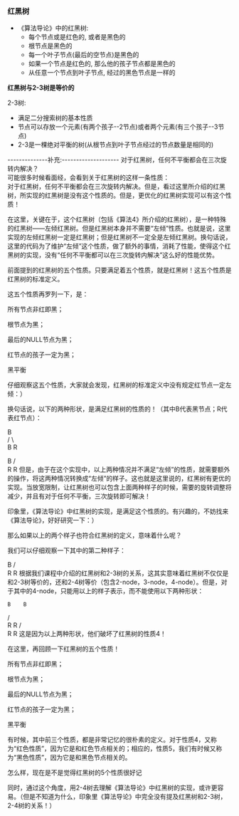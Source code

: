 ### 红黑树

- 《算法导论》中的红黑树:
    - 每个节点或是红色的, 或者是黑色的
    - 根节点是黑色的
    - 每一个叶子节点(最后的空节点)是黑色的
    - 如果一个节点是红色的, 那么他的孩子节点都是黑色的
    - 从任意一个节点到叶子节点, 经过的黑色节点是一样的


**红黑树与2-3树是等价的**

2-3树:
- 满足二分搜索树的基本性质
- 节点可以存放一个元素(有两个孩子--2节点)或者两个元素(有三个孩子--3节点)
- 2-3是一棵绝对平衡的树(从根节点到叶子节点经过的节点数量是相同的)










--------------补充:--------------------
对于红黑树，任何不平衡都会在三次旋转内解决？  
可能很多时候看面经，会看到关于红黑树的这样一条性质：  
对于红黑树，任何不平衡都会在三次旋转内解决。但是，看过这里所介绍的红黑树，所实现的红黑树是没有这个性质的。但是，更优化的红黑树实现可以有这个性质！  


在这里，关键在于，这个红黑树（包括《算法4》所介绍的红黑树），是一种特殊的红黑树——左倾红黑树。但是红黑树本身并不需要“左倾”性质。也就是说，这里实现的左倾红黑树一定是红黑树；但是红黑树不一定全是左倾红黑树。换句话说，这里的代码为了维护“左倾”这个性质，做了额外的事情，消耗了性能，使得这个红黑树的实现，没有“任何不平衡都可以在三次旋转内解决”这么好的性能优势。

前面提到的红黑树的五个性质。只要满足着五个性质，就是红黑树！这五个性质是红黑树的标准定义。

这五个性质再罗列一下，是：

所有节点非红即黑；

根节点为黑；

最后的NULL节点为黑；

红节点的孩子一定为黑；

黑平衡

仔细观察这五个性质，大家就会发现，红黑树的标准定义中没有规定红节点一定左倾：）

换句话说，以下的两种形状，是满足红黑树的性质的！（其中B代表黑节点；R代表红节点）：

   B            
 /   \          
B     R

   B
 /   \
R     R
但是，由于在这个实现中，以上两种情况并不满足“左倾”的性质，就需要额外的操作，将这两种情况转换成“左倾”的样子。这也就是这里说的，红黑树有更优的实现。当放宽限制，让红黑树也可以包含上面两种样子的时候，需要的旋转调整将减少，并且有对于任何不平衡，三次旋转即可解决！

印象里，《算法导论》中红黑树的实现，是满足这个性质的。有兴趣的，不妨找来《算法导论》，好好研究一下：）

那么如果以上的两个样子也符合红黑树的定义，意味着什么呢？

我们可以仔细观察一下其中的第二种样子：

   B
 /   \
R     R
根据我们课程中介绍的红黑树和2-3树的关系，这其实意味着红黑树不仅仅是和2-3树等价的，还和2-4树等价（包含2-node，3-node，4-node）。但是，对于其中的4-node，只能用以上的样子表示，而不能使用以下两种形状：

    B    B   
   /      \
  R        R
 /          \
R            R
这是因为以上两种形状，他们破坏了红黑树的性质4！

在这里，再回顾一下红黑树的五个性质！

所有节点非红即黑；

根节点为黑；

最后的NULL节点为黑；

红节点的孩子一定为黑；

黑平衡

有时候，其中前三个性质，都是非常记忆的很朴素的定义。对于性质4，又称为“红色性质”，因为它是和红色节点相关的；相应的，性质5，我们有时候又称为“黑色性质”，因为它是和黑色节点相关的。

怎么样，现在是不是觉得红黑树的5个性质很好记

同时，通过这个角度，用2-4树去理解《算法导论》中红黑树的实现，或许更容易。（但是不知道为什么，印象里《算法导论》中完全没有提及红黑树和2-3树，2-4树的关系！）